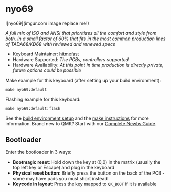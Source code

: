 # nyo69

![nyo69](imgur.com image replace me!)

*A full mix of ISO and ANSI that prioritizes all the comfort and style from both. In a small factor of 60% that fits in the most common production lines of TADA68/KD68 with reviewed and renewed specs*

* Keyboard Maintainer: [hitmefast](https://github.com/hitmefast)
* Hardware Supported: *The PCBs, controllers supported*
* Hardware Availability: *At this point in time production is directly private, future options could be possible*

Make example for this keyboard (after setting up your build environment):

    make nyo69:default

Flashing example for this keyboard:

    make nyo69:default:flash

See the [build environment setup](https://docs.qmk.fm/#/getting_started_build_tools) and the [make instructions](https://docs.qmk.fm/#/getting_started_make_guide) for more information. Brand new to QMK? Start with our [Complete Newbs Guide](https://docs.qmk.fm/#/newbs).

## Bootloader

Enter the bootloader in 3 ways:

* **Bootmagic reset**: Hold down the key at (0,0) in the matrix (usually the top left key or Escape) and plug in the keyboard
* **Physical reset button**: Briefly press the button on the back of the PCB - some may have pads you must short instead
* **Keycode in layout**: Press the key mapped to `QK_BOOT` if it is available
